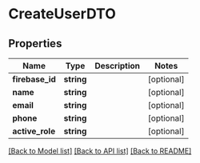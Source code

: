 # CreateUserDTO

## Properties
Name | Type | Description | Notes
------------ | ------------- | ------------- | -------------
**firebase_id** | **string** |  | [optional] 
**name** | **string** |  | [optional] 
**email** | **string** |  | [optional] 
**phone** | **string** |  | [optional] 
**active_role** | **string** |  | [optional] 

[[Back to Model list]](../../README.md#documentation-for-models) [[Back to API list]](../../README.md#documentation-for-api-endpoints) [[Back to README]](../../README.md)

